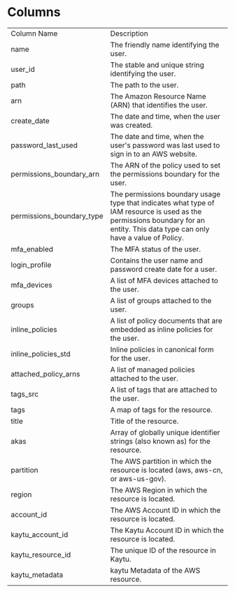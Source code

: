 # Columns  

<table>
	<tr><td>Column Name</td><td>Description</td></tr>
	<tr><td>name</td><td>The friendly name identifying the user.</td></tr>
	<tr><td>user_id</td><td>The stable and unique string identifying the user.</td></tr>
	<tr><td>path</td><td>The path to the user.</td></tr>
	<tr><td>arn</td><td>The Amazon Resource Name (ARN) that identifies the user.</td></tr>
	<tr><td>create_date</td><td>The date and time, when the user was created.</td></tr>
	<tr><td>password_last_used</td><td>The date and time, when the user's password was last used to sign in to an AWS website.</td></tr>
	<tr><td>permissions_boundary_arn</td><td>The ARN of the policy used to set the permissions boundary for the user.</td></tr>
	<tr><td>permissions_boundary_type</td><td>The permissions boundary usage type that indicates what type of IAM resource is used as the permissions boundary for an entity. This data type can only have a value of Policy.</td></tr>
	<tr><td>mfa_enabled</td><td>The MFA status of the user.</td></tr>
	<tr><td>login_profile</td><td>Contains the user name and password create date for a user.</td></tr>
	<tr><td>mfa_devices</td><td>A list of MFA devices attached to the user.</td></tr>
	<tr><td>groups</td><td>A list of groups attached to the user.</td></tr>
	<tr><td>inline_policies</td><td>A list of policy documents that are embedded as inline policies for the user.</td></tr>
	<tr><td>inline_policies_std</td><td>Inline policies in canonical form for the user.</td></tr>
	<tr><td>attached_policy_arns</td><td>A list of managed policies attached to the user.</td></tr>
	<tr><td>tags_src</td><td>A list of tags that are attached to the user.</td></tr>
	<tr><td>tags</td><td>A map of tags for the resource.</td></tr>
	<tr><td>title</td><td>Title of the resource.</td></tr>
	<tr><td>akas</td><td>Array of globally unique identifier strings (also known as) for the resource.</td></tr>
	<tr><td>partition</td><td>The AWS partition in which the resource is located (aws, aws-cn, or aws-us-gov).</td></tr>
	<tr><td>region</td><td>The AWS Region in which the resource is located.</td></tr>
	<tr><td>account_id</td><td>The AWS Account ID in which the resource is located.</td></tr>
	<tr><td>kaytu_account_id</td><td>The Kaytu Account ID in which the resource is located.</td></tr>
	<tr><td>kaytu_resource_id</td><td>The unique ID of the resource in Kaytu.</td></tr>
	<tr><td>kaytu_metadata</td><td>kaytu Metadata of the AWS resource.</td></tr>
</table>